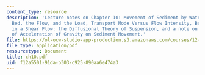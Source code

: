 ```yaml
---
content_type: resource
description: 'Lecture notes on Chapter 10: Movement of Sediment by Water Flows, the
  Bed, the Flow, and the Load, Transport Mode Versus Flow Intensity, Bed Load, Suspension
  in a Shear Flow: the Diffusional Theory of Suspension, and a note on the Effect
  of Acceleration of Gravity on Sediment Movement.'
file: https://ol-ocw-studio-app-production.s3.amazonaws.com/courses/12-090-introduction-to-fluid-motions-sediment-transport-and-current-generated-sedimentary-structures-fall-2006/f12a550191dab303c925890aa6e474a3_ch10.pdf
file_type: application/pdf
resourcetype: Document
title: ch10.pdf
uid: f12a5501-91da-b303-c925-890aa6e474a3
---
```

